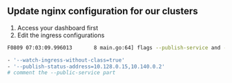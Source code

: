 ## Update nginx configuration for our clusters 

1. Access your dashboard first 
2. Edit the ingress configurations 


```bash 
F0809 07:03:09.996013       8 main.go:64] flags --publish-service and --publish-status-address are mutually exclusive
```

```bash
- '--watch-ingress-without-class=true'
- '--publish-status-address=10.128.0.15,10.140.0.2'
# comment the --public-service part 
```
